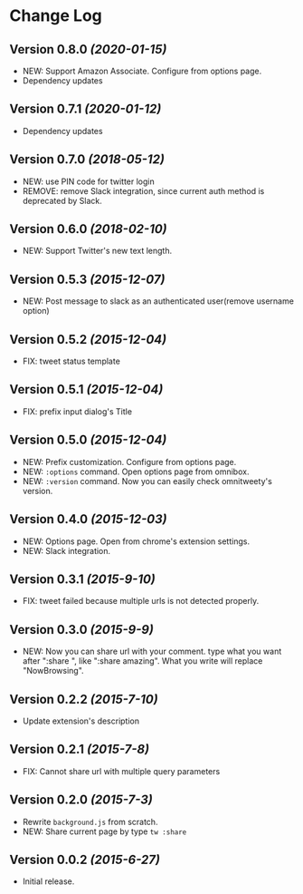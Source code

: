 Change Log
===

Version 0.8.0 *(2020-01-15)*
----------------------------

- NEW: Support Amazon Associate. Configure from options page.
- Dependency updates


Version 0.7.1 *(2020-01-12)*
----------------------------

- Dependency updates


Version 0.7.0 *(2018-05-12)*
----------------------------

- NEW: use PIN code for twitter login
- REMOVE: remove Slack integration, since current auth method is deprecated by Slack.


Version 0.6.0 *(2018-02-10)*
----------------------------

- NEW: Support Twitter's new text length.


Version 0.5.3 *(2015-12-07)*
----------------------------

- NEW: Post message to slack as an authenticated user(remove username option)


Version 0.5.2 *(2015-12-04)*
----------------------------

- FIX: tweet status template


Version 0.5.1 *(2015-12-04)*
----------------------------

- FIX: prefix input dialog's Title

Version 0.5.0 *(2015-12-04)*
----------------------------

- NEW: Prefix customization. Configure from options page.
- NEW: `:options` command. Open options page from omnibox.
- NEW: `:version` command. Now you can easily check omnitweety's version.


Version 0.4.0 *(2015-12-03)*
----------------------------

- NEW: Options page. Open from chrome's extension settings.
- NEW: Slack integration.


Version 0.3.1 *(2015-9-10)*
---------------------------

- FIX: tweet failed because multiple urls is not detected properly.


Version 0.3.0 *(2015-9-9)*
--------------------------

- NEW: Now you can share url with your comment. type what you want after ":share ", like ":share amazing".
  What you write will replace "NowBrowsing".


Version 0.2.2 *(2015-7-10)*
---------------------------

- Update extension's description

Version 0.2.1 *(2015-7-8)*
--------------------------

- FIX: Cannot share url with multiple query parameters

Version 0.2.0 *(2015-7-3)*
--------------------------

- Rewrite `background.js` from scratch.
- NEW: Share current page by type `tw :share`


Version 0.0.2 *(2015-6-27)*
---------------------------

- Initial release.
